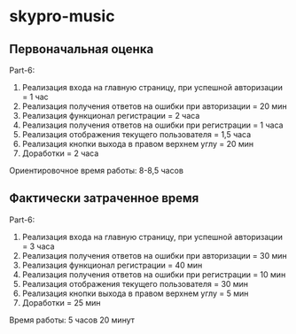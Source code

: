 # skypro-music

## Первоначальная оценка
Part-6:
  1. Реализация входа на главную страницу, при успешной авторизации = 1 час
  2. Реализация получения ответов на ошибки при авторизации = 20 мин
  3. Реализация функционал регистрации = 2 часа
  4. Реализация получения ответов на ошибки при регистрации = 1 часа
  5. Реализация отображения текущего пользователя = 1,5 часа
  6. Реализация кнопки выхода в правом верхнем углу = 20 мин
  7. Доработки = 2 часа

  Ориентировочное время работы: 8-8,5 часов

## Фактически затраченное время
Part-6:
  1. Реализация входа на главную страницу, при успешной авторизации = 3 часа
  2. Реализация получения ответов на ошибки при авторизации = 30 мин
  3. Реализация функционал регистрации = 40 мин
  4. Реализация получения ответов на ошибки при регистрации = 10 мин
  5. Реализация отображения текущего пользователя = 30 мин
  6. Реализация кнопки выхода в правом верхнем углу = 5 мин
  7. Доработки = 25 мин

Время работы: 5 часов 20 минут
